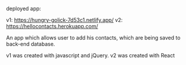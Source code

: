 deployed app: 

v1: https://hungry-golick-7d53c1.netlify.app/
v2: https://hellocontacts.herokuapp.com/


An app which allows user to add his contacts, which are being saved
to back-end database.

v1 was created with javascript and jQuery.
v2 was created with React
